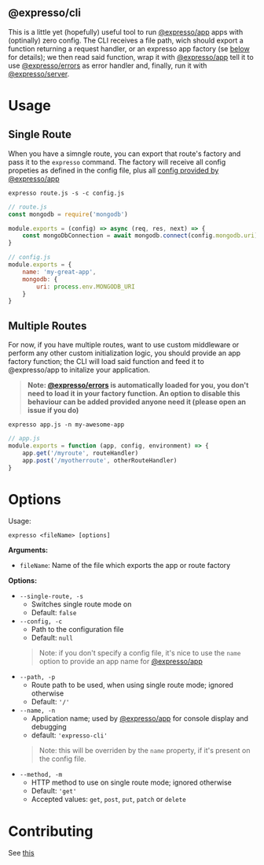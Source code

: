 @expresso/cli
---

This is a little yet (hopefully) useful tool to run [@expresso/app](https://npmjs.org/package/@expresso/app) apps with (optinally) zero config.
The CLI receives a file path, wich should export a function returning a request handler, or an expresso app factory (se [below](#usage) for details); we then read said function, wrap it with [@expresso/app](https://npmjs.org/package/@expresso/app) tell it to use [@expresso/errors](https://npmjs.org/package/@expresso/errors) as error handler and, finally, run it with [@expresso/server](https://npmjs.org/package/@expresso/server).

# Usage

## Single Route
When you have a simngle route, you can export that route's factory and pass it to the `expresso` command.
The factory will receive all config propeties as defined in the config file, plus all [config provided by @expresso/app](https://www.npmjs.com/package/@expresso/app#the-config-object)

```shell
expresso route.js -s -c config.js
```

```js
// route.js
const mongodb = require('mongodb')

module.exports = (config) => async (req, res, next) => {
    const mongoDbConnection = await mongodb.connect(config.mongodb.uri)
}
```

```js
// config.js
module.exports = {
    name: 'my-great-app',
    mongodb: {
        uri: process.env.MONGODB_URI
    }
}
```

## Multiple Routes
For now, if you have multiple routes, want to use custom middleware or perform any other custom initialization logic, you should provide an app factory function; the CLI will load said function and feed it to @expresso/app to initalize your application.

> **Note: [@expresso/errors](https://npmjs.org/package/@expresso/errors) is automatically loaded for you, you don't need to load it in your factory function. An option to disable this behaviour can be added provided anyone need it (please open an issue if you do)**

```shell
expresso app.js -n my-awesome-app
```

```js
// app.js
module.exports = function (app, config, environment) => {
    app.get('/myroute', routeHandler)
    app.post('/myotherroute', otherRouteHandler)
}
```

# Options

Usage:
```shell
expresso <fileName> [options]
```

**Arguments:**

- `fileName`: Name of the file which exports the app or route factory

**Options:**

- `--single-route, -s`
  - Switches single route mode on
  - Default: `false`
- `--config, -c`
  - Path to the configuration file
  - Default: `null`
  > Note: if you don't specify a config file, it's nice to use the `name` option to provide an app name for [@expresso/app](https://npmjs.org/package/@expresso/app)
- `--path, -p`
  - Route path to be used, when using single route mode; ignored otherwise
  - Default: `'/'`
- `--name, -n`
  - Application name; used by [@expresso/app](https://npmjs.org/package/@expresso/app) for console display and debugging
  - default: `'expresso-cli'`
  > Note: this will be overriden by the `name` property, if it's present on the config file.
- `--method, -m`
  - HTTP method to use on single route mode; ignored otherwise
  - Default: `'get'`
  - Accepted values: `get`, `post`, `put`, `patch` or `delete`

# Contributing
See [this](CONTRIBUTING.md)